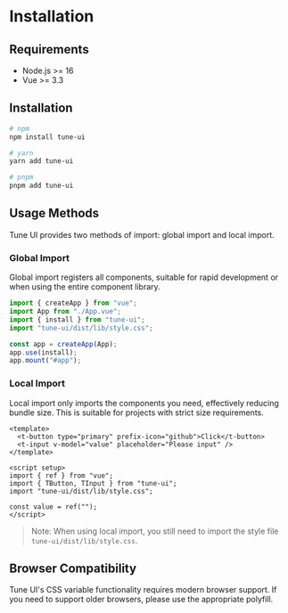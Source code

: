 # Installation

## Requirements

- Node.js >= 16
- Vue >= 3.3

## Installation

```bash
# npm
npm install tune-ui

# yarn
yarn add tune-ui

# pnpm
pnpm add tune-ui
```

## Usage Methods

Tune UI provides two methods of import: global import and local import.

### Global Import

Global import registers all components, suitable for rapid development or when using the entire component library.

```js
import { createApp } from "vue";
import App from "./App.vue";
import { install } from "tune-ui";
import "tune-ui/dist/lib/style.css";

const app = createApp(App);
app.use(install);
app.mount("#app");
```

### Local Import

Local import only imports the components you need, effectively reducing bundle size. This is suitable for projects with strict size requirements.

```vue
<template>
  <t-button type="primary" prefix-icon="github">Click</t-button>
  <t-input v-model="value" placeholder="Please input" />
</template>

<script setup>
import { ref } from "vue";
import { TButton, TInput } from "tune-ui";
import "tune-ui/dist/lib/style.css";

const value = ref("");
</script>
```

> Note: When using local import, you still need to import the style file `tune-ui/dist/lib/style.css`.

## Browser Compatibility

Tune UI's CSS variable functionality requires modern browser support. If you need to support older browsers, please use the appropriate polyfill.